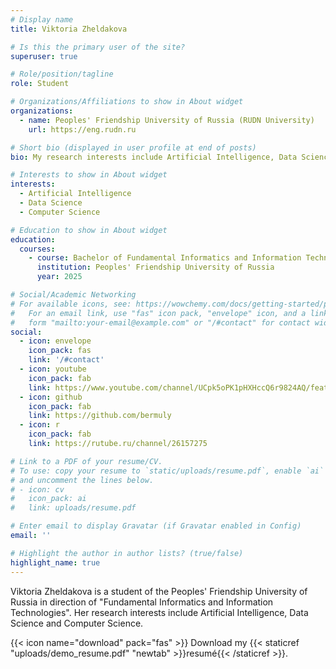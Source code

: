 ```yaml
---
# Display name
title: Viktoria Zheldakova

# Is this the primary user of the site?
superuser: true

# Role/position/tagline
role: Student

# Organizations/Affiliations to show in About widget
organizations:
  - name: Peoples' Friendship University of Russia (RUDN University)
    url: https://eng.rudn.ru

# Short bio (displayed in user profile at end of posts)
bio: My research interests include Artificial Intelligence, Data Science and Computer Science.

# Interests to show in About widget
interests:
  - Artificial Intelligence
  - Data Science
  - Computer Science

# Education to show in About widget
education:
  courses:
    - course: Bachelor of Fundamental Informatics and Information Technologies
      institution: Peoples' Friendship University of Russia
      year: 2025

# Social/Academic Networking
# For available icons, see: https://wowchemy.com/docs/getting-started/page-builder/#icons
#   For an email link, use "fas" icon pack, "envelope" icon, and a link in the
#   form "mailto:your-email@example.com" or "/#contact" for contact widget.
social:
  - icon: envelope
    icon_pack: fas
    link: '/#contact'
  - icon: youtube
    icon_pack: fab
    link: https://www.youtube.com/channel/UCpk5oPK1pHXHccQ6r9824AQ/featured
  - icon: github
    icon_pack: fab
    link: https://github.com/bermuly
  - icon: r
    icon_pack: fab
    link: https://rutube.ru/channel/26157275

# Link to a PDF of your resume/CV.
# To use: copy your resume to `static/uploads/resume.pdf`, enable `ai` icons in `params.toml`,
# and uncomment the lines below.
# - icon: cv
#   icon_pack: ai
#   link: uploads/resume.pdf

# Enter email to display Gravatar (if Gravatar enabled in Config)
email: ''

# Highlight the author in author lists? (true/false)
highlight_name: true
---
```


Viktoria Zheldakova is a student of the Peoples' Friendship University of Russia in direction of "Fundamental Informatics and Information Technologies". Her research interests include Artificial Intelligence, Data Science and Computer Science.

{{< icon name="download" pack="fas" >}} Download my {{< staticref "uploads/demo_resume.pdf" "newtab" >}}resumé{{< /staticref >}}.
